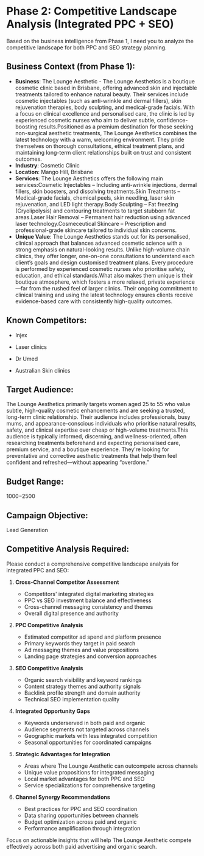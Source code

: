 # Phase 2: Competitive Landscape Analysis (Integrated PPC + SEO)

Based on the business intelligence from Phase 1, I need you to analyze the competitive landscape for both PPC and SEO strategy planning.

## Business Context (from Phase 1):
- **Business**: The Lounge Aesthetic - The Lounge Aesthetics is a boutique cosmetic clinic based in Brisbane, offering advanced skin and injectable treatments tailored to enhance natural beauty. Their services include cosmetic injectables (such as anti-wrinkle and dermal fillers), skin rejuvenation therapies, body sculpting, and medical-grade facials. With a focus on clinical excellence and personalised care, the clinic is led by experienced cosmetic nurses who aim to deliver subtle, confidence-boosting results.Positioned as a premium destination for those seeking non-surgical aesthetic treatments, The Lounge Aesthetics combines the latest technology with a warm, welcoming environment. They pride themselves on thorough consultations, ethical treatment plans, and maintaining long-term client relationships built on trust and consistent outcomes.
- **Industry**: Cosmetic Clinic
- **Location**: Mango Hill, Brisbane
- **Services**: The Lounge Aesthetics offers the following main services:Cosmetic Injectables – Including anti-wrinkle injections, dermal fillers, skin boosters, and dissolving treatments.Skin Treatments – Medical-grade facials, chemical peels, skin needling, laser skin rejuvenation, and LED light therapy.Body Sculpting – Fat freezing (Cryolipolysis) and contouring treatments to target stubborn fat areas.Laser Hair Removal – Permanent hair reduction using advanced laser technology.Cosmeceutical Skincare – Prescription and professional-grade skincare tailored to individual skin concerns.
- **Unique Value**: The Lounge Aesthetics stands out for its personalised, clinical approach that balances advanced cosmetic science with a strong emphasis on natural-looking results. Unlike high-volume chain clinics, they offer longer, one-on-one consultations to understand each client’s goals and design customised treatment plans. Every procedure is performed by experienced cosmetic nurses who prioritise safety, education, and ethical standards.What also makes them unique is their boutique atmosphere, which fosters a more relaxed, private experience—far from the rushed feel of larger clinics. Their ongoing commitment to clinical training and using the latest technology ensures clients receive evidence-based care with consistently high-quality outcomes.

## Known Competitors:

- Injex

- Laser clinics

- Dr Umed

- Australian Skin clinics


## Target Audience:
The Lounge Aesthetics primarily targets women aged 25 to 55 who value subtle, high-quality cosmetic enhancements and are seeking a trusted, long-term clinic relationship. Their audience includes professionals, busy mums, and appearance-conscious individuals who prioritise natural results, safety, and clinical expertise over cheap or high-volume treatments.This audience is typically informed, discerning, and wellness-oriented, often researching treatments beforehand and expecting personalised care, premium service, and a boutique experience. They're looking for preventative and corrective aesthetic treatments that help them feel confident and refreshed—without appearing “overdone.”

## Budget Range:
$1000-$2500

## Campaign Objective:
Lead Generation

## Competitive Analysis Required:

Please conduct a comprehensive competitive landscape analysis for integrated PPC and SEO:

1. **Cross-Channel Competitor Assessment**
   - Competitors' integrated digital marketing strategies
   - PPC vs SEO investment balance and effectiveness
   - Cross-channel messaging consistency and themes
   - Overall digital presence and authority

2. **PPC Competitive Analysis**
   - Estimated competitor ad spend and platform presence
   - Primary keywords they target in paid search
   - Ad messaging themes and value propositions
   - Landing page strategies and conversion approaches

3. **SEO Competitive Analysis**
   - Organic search visibility and keyword rankings
   - Content strategy themes and authority signals
   - Backlink profile strength and domain authority
   - Technical SEO implementation quality

4. **Integrated Opportunity Gaps**
   - Keywords underserved in both paid and organic
   - Audience segments not targeted across channels
   - Geographic markets with less integrated competition
   - Seasonal opportunities for coordinated campaigns

5. **Strategic Advantages for Integration**
   - Areas where The Lounge Aesthetic can outcompete across channels
   - Unique value propositions for integrated messaging
   - Local market advantages for both PPC and SEO
   - Service specializations for comprehensive targeting

6. **Channel Synergy Recommendations**
   - Best practices for PPC and SEO coordination
   - Data sharing opportunities between channels
   - Budget optimization across paid and organic
   - Performance amplification through integration

Focus on actionable insights that will help The Lounge Aesthetic compete effectively across both paid advertising and organic search.